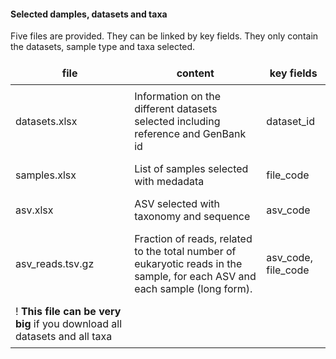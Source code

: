 #### Selected damples, datasets and taxa

Five files are provided.  They can be linked by key fields.  They only contain the datasets, sample type and taxa selected.

<style>
.basic-styling td,
.basic-styling th {
  border: 0px solid #999;
  padding: 0.5rem;
}
</style>

<div class="ox-hugo-table basic-styling">
<div></div>
<div class="table-caption">
  <span class="table-number"></span>
</div>

file | content | key fields
--- | --- | ---
datasets.xlsx | Information on the different datasets selected including reference and GenBank id | dataset_id
samples.xlsx | List of samples selected with medadata | file_code
asv.xlsx | ASV selected with taxonomy and sequence | asv_code
asv_reads.tsv.gz | Fraction of reads, related to the total number of eukaryotic reads in the sample, for each ASV and each sample (long form). | asv_code, file_code
 | ! **This file can be very big** if you download all datasets and all taxa |

</div>

<!--- https://stackoverflow.com/questions/52239087/table-in-r-markdown-is-not-printing-correctly-in-shiny-application -->